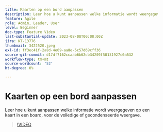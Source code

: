 ```yaml
---
title: Kaarten op een bord aanpassen
description: Leer hoe u kunt aanpassen welke informatie wordt weergegeven op een kaart in een board, voor de volledige of gecondenseerde weergave.
feature: Agile
role: Admin, Leader, User
level: Beginner
doc-type: Feature Video
last-substantial-update: 2023-08-08T00:00:00Z
jira: KT-13776
thumbnail: 3422520.jpeg
exl-id: ff3ec41f-2a8d-4e09-aa8e-5c57d69cff36
source-git-commit: d17df7162ccaab6b62db34209f50131927c0a532
workflow-type: tm+mt
source-wordcount: '52'
ht-degree: 0%

---
```


# Kaarten op een bord aanpassen

Leer hoe u kunt aanpassen welke informatie wordt weergegeven op een kaart in een board, voor de volledige of gecondenseerde weergave.

>[!VIDEO](https://video.tv.adobe.com/v/3446537/?quality=12&learn=on&enablevpops&captions=dut)
